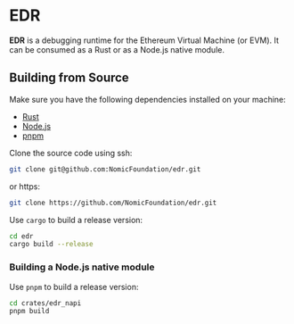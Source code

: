 # EDR

[licence-badge]: https://img.shields.io/badge/license-MIT%20OR%20Apache--2.0-blue
[license]: COPYRIGHT

**EDR** is a debugging runtime for the Ethereum Virtual Machine (or EVM). It can be consumed as a Rust or as a Node.js native module.

## Building from Source

Make sure you have the following dependencies installed on your machine:

- [Rust](https://www.rust-lang.org/tools/install)
- [Node.js](https://nodejs.org/en/download/package-manager)
- [pnpm](https://pnpm.io/installation)

Clone the source code using ssh:

```bash
git clone git@github.com:NomicFoundation/edr.git
```

or https:

```bash
git clone https://github.com/NomicFoundation/edr.git
```

Use `cargo` to build a release version:

```bash
cd edr
cargo build --release
```

### Building a Node.js native module

Use `pnpm` to build a release version:

```bash
cd crates/edr_napi
pnpm build
```
